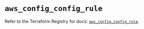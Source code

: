 # `aws_config_config_rule`

Refer to the Terraform Registry for docs: [`aws_config_config_rule`](https://registry.terraform.io/providers/hashicorp/aws/5.61.0/docs/resources/config_config_rule).
